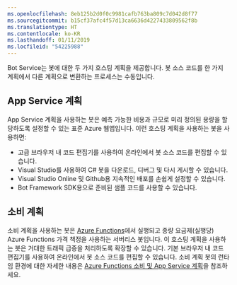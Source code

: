 ```yaml
---
ms.openlocfilehash: 8eb125b2d0f0c9981cafb763ba809c7d042d8f77
ms.sourcegitcommit: b15cf37afc4f57d13ca6636d4227433809562f8b
ms.translationtype: HT
ms.contentlocale: ko-KR
ms.lasthandoff: 01/11/2019
ms.locfileid: "54225988"
---
```

Bot Service는 봇에 대한 두 가지 호스팅 계획을 제공합니다. 봇 소스 코드를 한 가지 계획에서 다른 계획으로 변환하는 프로세스는 수동입니다.   

## <a name="app-service-plan"></a>App Service 계획

App Service 계획을 사용하는 봇은 예측 가능한 비용과 규모로 미리 정의된 용량을 할당하도록 설정할 수 있는 표준 Azure 웹앱입니다. 이런 호스팅 계획을 사용하는 봇을 사용하면:

* 고급 브라우저 내 코드 편집기를 사용하여 온라인에서 봇 소스 코드를 편집할 수 있습니다.
* Visual Studio를 사용하여 C# 봇을 다운로드, 디버그 및 다시 게시할 수 있습니다.
* Visual Studio Online 및 Github용 지속적인 배포를 손쉽게 설정할 수 있습니다.
* Bot Framework SDK용으로 준비된 샘플 코드를 사용할 수 있습니다.

## <a name="consumption-plan"></a>소비 계획

소비 계획을 사용하는 봇은 <a href="http://go.microsoft.com/fwlink/?linkID=747839" target="_blank">Azure Functions</a>에서 실행되고 종량 요금제(실행당) Azure Functions 가격 책정을 사용하는 서버리스 봇입니다. 이 호스팅 계획을 사용하는 봇은 거대한 트래픽 급증을 처리하도록 확장할 수 있습니다. 기본 브라우저 내 코드 편집기를 사용하여 온라인에서 봇 소스 코드를 편집할 수 있습니다. 소비 계획 봇의 런타임 환경에 대한 자세한 내용은 <a target='_blank' href='/azure/azure-functions/functions-scale'>Azure Functions 소비 및 App Service 계획</a>을 참조하세요.

